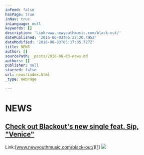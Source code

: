 ```yaml
---
inFeed: false
hasPage: true
inNav: true
inLanguage: null
keywords: []
description: 'Link:www.newyouthmusic.com/black-out/'
datePublished: '2016-06-03T05:27:20.495Z'
dateModified: '2016-06-03T05:17:05.727Z'
title: NEWS
author: []
sourcePath: _posts/2016-06-03-news.md
authors: []
publisher: null
starred: false
url: news/index.html
_type: WebPage

---
```

# NEWS

## [Check out Blackout's new single feat. Sip, "Venice" ][0]

Link:[][0][www.newyouthmusic.com/black-out/][1]
![](https://the-grid-user-content.s3-us-west-2.amazonaws.com/93a6db17-05f6-452f-ad50-69b1c9dc7c5a.png)

[0]: www.newyouthmusic.com/black-out/
[1]: htttp://www.newyouthmusic.com/black-out/